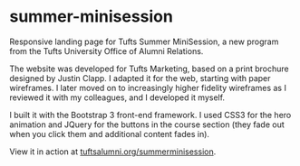 # summer-minisession
Responsive landing page for Tufts Summer MiniSession, a new program from the Tufts University Office of Alumni Relations.

The website was developed for Tufts Marketing, based on a print brochure designed by Justin Clapp. I adapted it for the web, starting with paper wireframes. I later moved on to increasingly higher fidelity wireframes as I reviewed it with my colleagues, and I developed it myself.

I built it with the Bootstrap 3 front-end framework. I used CSS3 for the hero animation and JQuery for the buttons in the course section (they fade out when you click them and additional content fades in).

View it in action at [tuftsalumni.org/summerminisession](http://tuftsalumni.org/summerminisession/).
